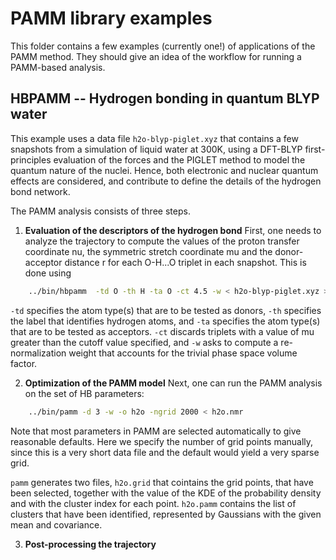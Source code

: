 # PAMM library examples

This folder contains a few examples (currently one!) of applications
of the PAMM method. They should give an idea of the workflow for running
a PAMM-based analysis.

## HBPAMM -- Hydrogen bonding in quantum BLYP water

This example uses a data file `h2o-blyp-piglet.xyz` that contains a few
snapshots from a simulation of liquid water at 300K, using a DFT-BLYP
first-principles evaluation of the forces and the PIGLET method to model
the quantum nature of the nuclei.  Hence, both electronic and nuclear
quantum effects are considered, and contribute to define the details
of the hydrogen bond network.

The PAMM analysis consists of three steps.

1. **Evaluation of the descriptors of the hydrogen bond**
First, one needs to analyze the trajectory to compute the values of
the proton transfer coordinate nu, the symmetric stretch coordinate mu
and the donor-acceptor distance r for each O-H...O triplet in each
snapshot. This is done using

```bash
    ../bin/hbpamm  -td O -th H -ta O -ct 4.5 -w < h2o-blyp-piglet.xyz > h2o.nmr
```

`-td` specifies the atom type(s) that are to be tested as donors, 
`-th` specifies the label that identifies hydrogen atoms, and `-ta`
specifies the atom type(s) that are to be tested as acceptors. 
`-ct` discards triplets with a value of mu greater than the 
cutoff value specified, and `-w` asks to compute a re-normalization
weight that accounts for the trivial phase space volume factor.

2. **Optimization of the PAMM model**
Next, one can run the PAMM analysis on the set of HB parameters:

```bash
    ../bin/pamm -d 3 -w -o h2o -ngrid 2000 < h2o.nmr
```

Note that most parameters in PAMM are selected automatically to 
give reasonable defaults. Here we specify the number of grid points
manually, since this is a very short data file and the default would
yield a very sparse grid. 

`pamm` generates two files, `h2o.grid` that cointains the grid points,
that have been selected, together with the value of the KDE of the 
probability density and with the cluster index for each point. 
`h2o.pamm` contains the list of clusters that have been identified,
represented by Gaussians with the given mean and covariance.

3. **Post-processing the trajectory**

